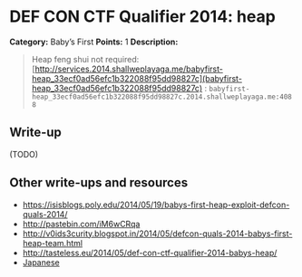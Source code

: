 # DEF CON CTF Qualifier 2014: heap

**Category:** Baby’s First
**Points:** 1
**Description:**

> Heap feng shui not required: [http://services.2014.shallweplayaga.me/babyfirst-heap_33ecf0ad56efc1b322088f95dd98827c](babyfirst-heap_33ecf0ad56efc1b322088f95dd98827c) : `babyfirst-heap_33ecf0ad56efc1b322088f95dd98827c.2014.shallweplayaga.me:4088`

## Write-up

(TODO)

## Other write-ups and resources

* <https://isisblogs.poly.edu/2014/05/19/babys-first-heap-exploit-defcon-quals-2014/>
* <http://pastebin.com/iM6wCRqa>
* <http://v0ids3curity.blogspot.in/2014/05/defcon-quals-2014-babys-first-heap-team.html>
* <http://tasteless.eu/2014/05/def-con-ctf-qualifier-2014-babys-heap/>
* [Japanese](http://epsilondelta.hatenablog.jp/entry/2014/05/20/014011)
